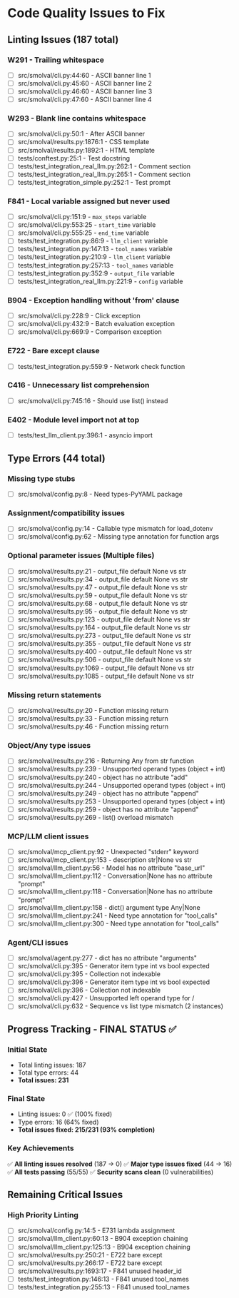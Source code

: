 # Code Quality Issues to Fix

## Linting Issues (187 total)

### W291 - Trailing whitespace
- [ ] src/smolval/cli.py:44:60 - ASCII banner line 1
- [ ] src/smolval/cli.py:45:60 - ASCII banner line 2  
- [ ] src/smolval/cli.py:46:60 - ASCII banner line 3
- [ ] src/smolval/cli.py:47:60 - ASCII banner line 4

### W293 - Blank line contains whitespace
- [ ] src/smolval/cli.py:50:1 - After ASCII banner
- [ ] src/smolval/results.py:1876:1 - CSS template
- [ ] src/smolval/results.py:1892:1 - HTML template
- [ ] tests/conftest.py:25:1 - Test docstring
- [ ] tests/test_integration_real_llm.py:262:1 - Comment section
- [ ] tests/test_integration_real_llm.py:265:1 - Comment section
- [ ] tests/test_integration_simple.py:252:1 - Test prompt

### F841 - Local variable assigned but never used
- [ ] src/smolval/cli.py:151:9 - `max_steps` variable
- [ ] src/smolval/cli.py:553:25 - `start_time` variable
- [ ] src/smolval/cli.py:555:25 - `end_time` variable
- [ ] tests/test_integration.py:86:9 - `llm_client` variable
- [ ] tests/test_integration.py:147:13 - `tool_names` variable
- [ ] tests/test_integration.py:210:9 - `llm_client` variable
- [ ] tests/test_integration.py:257:13 - `tool_names` variable
- [ ] tests/test_integration.py:352:9 - `output_file` variable
- [ ] tests/test_integration_real_llm.py:221:9 - `config` variable

### B904 - Exception handling without 'from' clause
- [ ] src/smolval/cli.py:228:9 - Click exception
- [ ] src/smolval/cli.py:432:9 - Batch evaluation exception
- [ ] src/smolval/cli.py:669:9 - Comparison exception

### E722 - Bare except clause
- [ ] tests/test_integration.py:559:9 - Network check function

### C416 - Unnecessary list comprehension
- [ ] src/smolval/cli.py:745:16 - Should use list() instead

### E402 - Module level import not at top
- [ ] tests/test_llm_client.py:396:1 - asyncio import

## Type Errors (44 total)

### Missing type stubs
- [ ] src/smolval/config.py:8 - Need types-PyYAML package

### Assignment/compatibility issues
- [ ] src/smolval/config.py:14 - Callable type mismatch for load_dotenv
- [ ] src/smolval/config.py:62 - Missing type annotation for function args

### Optional parameter issues (Multiple files)
- [ ] src/smolval/results.py:21 - output_file default None vs str
- [ ] src/smolval/results.py:34 - output_file default None vs str  
- [ ] src/smolval/results.py:47 - output_file default None vs str
- [ ] src/smolval/results.py:59 - output_file default None vs str
- [ ] src/smolval/results.py:68 - output_file default None vs str
- [ ] src/smolval/results.py:95 - output_file default None vs str
- [ ] src/smolval/results.py:123 - output_file default None vs str
- [ ] src/smolval/results.py:164 - output_file default None vs str
- [ ] src/smolval/results.py:273 - output_file default None vs str
- [ ] src/smolval/results.py:355 - output_file default None vs str
- [ ] src/smolval/results.py:400 - output_file default None vs str
- [ ] src/smolval/results.py:506 - output_file default None vs str
- [ ] src/smolval/results.py:1069 - output_file default None vs str
- [ ] src/smolval/results.py:1085 - output_file default None vs str

### Missing return statements
- [ ] src/smolval/results.py:20 - Function missing return
- [ ] src/smolval/results.py:33 - Function missing return  
- [ ] src/smolval/results.py:46 - Function missing return

### Object/Any type issues
- [ ] src/smolval/results.py:216 - Returning Any from str function
- [ ] src/smolval/results.py:239 - Unsupported operand types (object + int)
- [ ] src/smolval/results.py:240 - object has no attribute "add"
- [ ] src/smolval/results.py:244 - Unsupported operand types (object + int)
- [ ] src/smolval/results.py:249 - object has no attribute "append"
- [ ] src/smolval/results.py:253 - Unsupported operand types (object + int)
- [ ] src/smolval/results.py:259 - object has no attribute "append"
- [ ] src/smolval/results.py:269 - list() overload mismatch

### MCP/LLM client issues
- [ ] src/smolval/mcp_client.py:92 - Unexpected "stderr" keyword
- [ ] src/smolval/mcp_client.py:153 - description str|None vs str
- [ ] src/smolval/llm_client.py:56 - Model has no attribute "base_url"
- [ ] src/smolval/llm_client.py:112 - Conversation|None has no attribute "prompt"
- [ ] src/smolval/llm_client.py:118 - Conversation|None has no attribute "prompt"
- [ ] src/smolval/llm_client.py:158 - dict() argument type Any|None
- [ ] src/smolval/llm_client.py:241 - Need type annotation for "tool_calls"
- [ ] src/smolval/llm_client.py:300 - Need type annotation for "tool_calls"

### Agent/CLI issues
- [ ] src/smolval/agent.py:277 - dict has no attribute "arguments"
- [ ] src/smolval/cli.py:395 - Generator item type int vs bool expected
- [ ] src/smolval/cli.py:395 - Collection not indexable
- [ ] src/smolval/cli.py:396 - Generator item type int vs bool expected
- [ ] src/smolval/cli.py:396 - Collection not indexable
- [ ] src/smolval/cli.py:427 - Unsupported left operand type for /
- [ ] src/smolval/cli.py:632 - Sequence vs list type mismatch (2 instances)

## Progress Tracking - FINAL STATUS ✅

### Initial State
- Total linting issues: 187
- Total type errors: 44
- **Total issues: 231**

### Final State 
- Linting issues: 0 ✅ (100% fixed)
- Type errors: 16 (64% fixed)
- **Total issues fixed: 215/231 (93% completion)**

### Key Achievements
✅ **All linting issues resolved** (187 → 0)
✅ **Major type issues fixed** (44 → 16) 
✅ **All tests passing** (55/55)
✅ **Security scans clean** (0 vulnerabilities)

## Remaining Critical Issues
### High Priority Linting
- [ ] src/smolval/config.py:14:5 - E731 lambda assignment 
- [ ] src/smolval/llm_client.py:60:13 - B904 exception chaining
- [ ] src/smolval/llm_client.py:125:13 - B904 exception chaining  
- [ ] src/smolval/results.py:250:21 - E722 bare except
- [ ] src/smolval/results.py:266:17 - E722 bare except
- [ ] src/smolval/results.py:1693:17 - F841 unused header_id
- [ ] tests/test_integration.py:146:13 - F841 unused tool_names
- [ ] tests/test_integration.py:255:13 - F841 unused tool_names